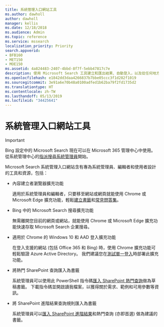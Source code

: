 ```yaml
---
title: 系統管理入口網站工具
ms.author: dawholl
author: dawholl
manager: kellis
ms.date: 12/18/2018
ms.audience: Admin
ms.topic: reference
ms.service: mssearch
localization_priority: Priority
search.appverid:
- BFB160
- MET150
- MOE150
ms.assetid: 4a824483-2407-4bbd-8f7f-5ebb47817c7e
description: 使用 Microsoft Search 工具建立和匯出結果、自動登入，以及從任何地方搜尋的概觀
ms.openlocfilehash: e1842dd3daa4266837b7bbe05ccc3f1d282f1019
ms.sourcegitcommit: 3e91a6e70b48a0100adfed1b62ba79f2fd1735d2
ms.translationtype: HT
ms.contentlocale: zh-TW
ms.lasthandoff: 05/13/2019
ms.locfileid: "34425641"
---
```

# <a name="admin-portal-tools"></a>系統管理入口網站工具

> [!IMPORTANT]
> Bing 設定中的 Microsoft Search 現在可以在 Microsoft 365 管理中心中使用。 從系統管理中心的[指派搜尋系統管理員](https://docs.microsoft.com/zh-TW/microsoftsearch/setup-microsoft-search#step-2-assign-search-admin-and-search-editor)開始。
    
Microsoft Search 系統管理入口網站含有專為系統管理員、編輯者和使用者設計的工具和資源，包括：
  
- 內容建立者瀏覽器擴充功能
    
    適用於系統管理員和編輯者，只要移至網站或網頁就能使用 Chrome 或 Microsoft Edge 擴充功能，輕鬆[建立書籤](create-bookmarks.md)和[常見問答集](create-qas.md)。 
    
- Bing 中的 Microsoft Search 搜尋擴充功能
    
    無需離開您目前的網頁或網站，就能使用 Chrome 或 Microsoft Edge 擴充功能快速存取 Microsoft Search 企業搜尋。
    
- 適用於 Chrome 的 Windows 10 和 AAD 登入擴充功能
    
    在登入支援的網站 (包括 Office 365 和 Bing) 時，使用 Chrome 擴充功能可輕鬆驗證 Azure Active Directory。 我們建議您在[測試單一登入](test-single-sign-on.md)時部署此擴充功能。
    
- 將熱門 SharePoint 查詢匯入為書籤
    
    系統管理員可以使用此 PowerShell 指令碼[匯入 SharePoint 熱門查詢](import-sharepoint-promoted-results-and-top-queries.md)做為草稿書籤。 下載指令碼並開啟讀我檔案，以獲得關於需求、範例和可用參數等資訊。 
    
- 將 SharePoint 進階結果查詢規則匯入為書籤
    
    系統管理員可以[匯入 SharePoint 進階結果](import-sharepoint-promoted-results-and-top-queries.md)和熱門查詢 (亦即首選) 做為建議的書籤。 

  


